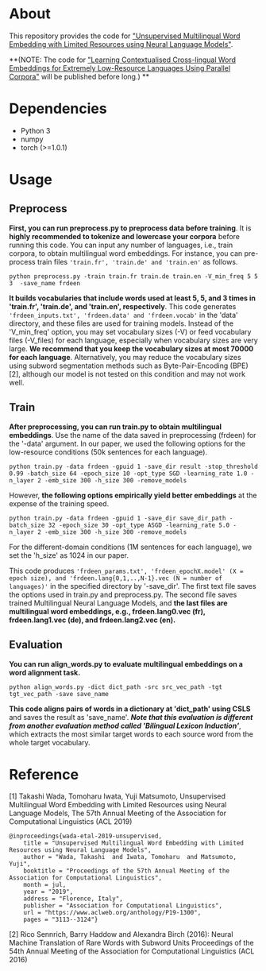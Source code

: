 # About
This repository provides the code for ["Unsupervised Multilingual Word Embedding with Limited Resources using Neural Language Models"](https://www.aclweb.org/anthology/P19-1300). 


**(NOTE: The code for ["Learning Contextualised Cross-lingual Word Embeddings for Extremely Low-Resource Languages Using Parallel Corpora"](https://arxiv.org/abs/2010.14649) will be published before long.)
**
# Dependencies
* Python 3
* numpy
* torch (>=1.0.1)

# Usage

## Preprocess
**First, you can run preprocess.py to preprocess data before training**. It is **highly recommended to tokenize and lowercase your corpora** before running this code. You can input any number of languages, i.e., train corpora, to obtain multilingual word embeddings. For instance, you can pre-process train files `'train.fr', 'train.de' and 'train.en'` as follows. 

```
python preprocess.py -train train.fr train.de train.en -V_min_freq 5 5 3  -save_name frdeen
```

**It builds vocabularies that include words used at least 5, 5, and 3 times in 'train.fr', 'train.de', and 'train.en', respectively**. This code generates `'frdeen_inputs.txt', 'frdeen.data' and 'frdeen.vocab'` in the 'data' directory, and these files are used for training models. Instead of the 'V_min_freq' option, you may set vocabulary sizes (-V) or feed vocabulary files (-V_files) for each language, especially when vocabulary sizes are very large. **We recommend that you keep the vocabulary sizes at most 70000 for each language**. Alternatively, you may reduce the vocabulary sizes using subword segmentation methods such as Byte-Pair-Encoding (BPE) [2], although our model is not tested on this condition and may not work well. 

## Train
**After preprocessing, you can run train.py to obtain multilingual embeddings**. Use the name of the data saved in preprocessing (frdeen) for the '-data' argument. In our paper, we used the following options for the low-resource conditions (50k sentences for each language). 

```
python train.py -data frdeen -gpuid 1 -save_dir result -stop_threshold 0.99 -batch_size 64 -epoch_size 10 -opt_type SGD -learning_rate 1.0 -n_layer 2 -emb_size 300 -h_size 300 -remove_models
```

However, **the following options empirically yield better embeddings** at the expense of the training speed.

```
python train.py -data frdeen -gpuid 1 -save_dir save_dir_path -batch_size 32 -epoch_size 30 -opt_type ASGD -learning_rate 5.0 -n_layer 2 -emb_size 300 -h_size 300 -remove_models 
```

For the different-domain conditions (1M sentences for each language), we set the 'h_size' as 1024 in our paper. 
 

This code produces `'frdeen_params.txt', 'frdeen_epochX.model' (X = epoch size), and 'frdeen.lang{0,1,..,N-1}.vec (N = number of languages)'` in the specified directory by '-save_dir'. The first text file saves the options used in train.py and preprocess.py. The second file saves trained Multilingual Neural Language Models, and **the last files are multilingual word embeddings, e.g., frdeen.lang0.vec (fr), frdeen.lang1.vec (de), and frdeen.lang2.vec (en).**


## Evaluation

**You can run align_words.py to evaluate multilingual embeddings on a word alignment task.**

```
python align_words.py -dict dict_path -src src_vec_path -tgt tgt_vec_path -save save_name
```

**This code aligns pairs of words in a dictionary at 'dict_path' using CSLS** and saves the result as 'save_name'. **_Note that this evaluation is different from another evaluation method called 'Bilingual Lexicon Induction'_**, which extracts the most similar target words to each source word from the whole target vocabulary. 


# Reference
[1] Takashi Wada, Tomoharu Iwata, Yuji Matsumoto, Unsupervised Multilingual Word Embedding with Limited Resources using Neural Language Models, The 57th Annual Meeting of the Association for Computational Linguistics (ACL 2019)
```
@inproceedings{wada-etal-2019-unsupervised,
    title = "Unsupervised Multilingual Word Embedding with Limited Resources using Neural Language Models",
    author = "Wada, Takashi  and Iwata, Tomoharu  and Matsumoto, Yuji",
    booktitle = "Proceedings of the 57th Annual Meeting of the Association for Computational Linguistics",
    month = jul,
    year = "2019",
    address = "Florence, Italy",
    publisher = "Association for Computational Linguistics",
    url = "https://www.aclweb.org/anthology/P19-1300",
    pages = "3113--3124"}
 ```
[2] Rico Sennrich, Barry Haddow and Alexandra Birch (2016): Neural Machine Translation of Rare Words with Subword Units Proceedings of the 54th Annual Meeting of the Association for Computational Linguistics (ACL 2016)
